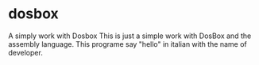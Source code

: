 # dosbox
A simply work with Dosbox
This is just a simple work with DosBox and the assembly language.
This programe say "hello" in italian with the name of developer.
